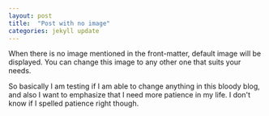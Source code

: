 ```yaml
---
layout: post
title:  "Post with no image"
categories: jekyll update
---
```

When there is no image mentioned in the front-matter, default image will be displayed. You can change this image to any other one that suits your needs.

So basically I am testing if I am able to change anything in this bloody blog, and also I want to emphasize that I need more patience in my life. I don't know if I spelled patience right though.

